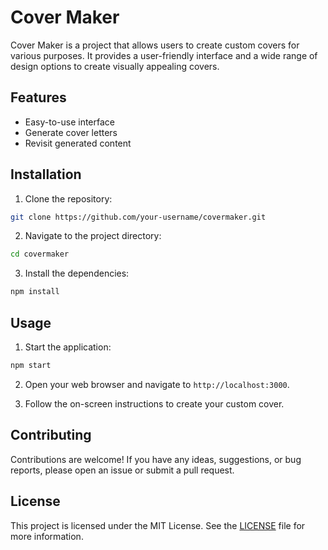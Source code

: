 # Cover Maker

Cover Maker is a project that allows users to create custom covers for various purposes. It provides a user-friendly interface and a wide range of design options to create visually appealing covers.

## Features

- Easy-to-use interface
- Generate cover letters
- Revisit generated content

## Installation

1. Clone the repository:

```bash
git clone https://github.com/your-username/covermaker.git
```

2. Navigate to the project directory:

```bash
cd covermaker
```

3. Install the dependencies:

```bash
npm install
```

## Usage

1. Start the application:

```bash
npm start
```

2. Open your web browser and navigate to `http://localhost:3000`.

3. Follow the on-screen instructions to create your custom cover.

## Contributing

Contributions are welcome! If you have any ideas, suggestions, or bug reports, please open an issue or submit a pull request.

## License

This project is licensed under the MIT License. See the [LICENSE](LICENSE) file for more information.

